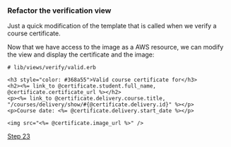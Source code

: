 ### Refactor the verification view

Just a quick modification of the template that is called when we verify a course certificate.

Now that we have access to the image as a AWS resource, we can modify the view and display the certificate and the image:


```erb
# lib/views/verify/valid.erb

<h3 style="color: #368a55">Valid course certificate for</h3>
<h2><%= link_to @certificate.student.full_name, @certificate.certificate_url %></h2>
<p><%= link_to @certificate.delivery.course.title, "/courses/delivery/show/#{@certificate.delivery.id}" %></p>
<p>Course date: <%= @certificate.delivery.start_date %></p>

<img src="<%= @certificate.image_url %>" />
```

[Step 23](step23.md)